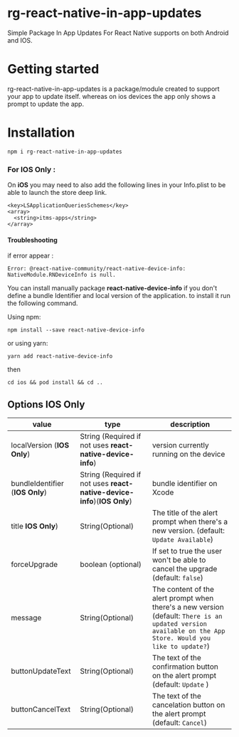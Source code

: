 # rg-react-native-in-app-updates
Simple Package In App Updates For React Native supports on both Android and IOS.

# Getting started
rg-react-native-in-app-updates is a package/module created to support your app to update itself. whereas on ios devices the app only shows a prompt to update the app.

# Installation

    npm i rg-react-native-in-app-updates

### For IOS Only : 
On  **iOS**  you may need to also add the following lines in your Info.plist to be able to launch the store deep link.

    <key>LSApplicationQueriesSchemes</key>
    <array>
      <string>itms-apps</string>
    </array>

#### Troubleshooting
 if error appear :

    Error: @react-native-community/react-native-device-info: NativeModule.RNDeviceInfo is null.

 You can install manually package **react-native-device-info** if you don't define a bundle Identifier and local version of the application. to install it run the following command.

Using npm:

    npm install --save react-native-device-info

or using yarn:

    yarn add react-native-device-info

then

    cd ios && pod install && cd ..

## Options IOS Only

|value|type|description|
|--|--|--|
|localVersion (**IOS Only**)| String (Required if not uses **react-native-device-info**) | version currently running on the device|
|bundleIdentifier (**IOS Only**)|String (Required if not uses **react-native-device-info**)(**IOS Only**) | bundle identifier on Xcode |
|title **IOS Only**)|String(Optional) | The title of the alert prompt when there's a new version. (default: `Update Available`) |
|forceUpgrade| boolean (optional) | If set to true the user won't be able to cancel the upgrade (default:  `false`)|
|message|String(Optional)|The content of the alert prompt when there's a new version (default:  `There is an updated version available on the App Store. Would you like to update?`)|
|buttonUpdateText| String(Optional) |The text of the confirmation button on the alert prompt (default:  `Update` )|
|buttonCancelText| String(Optional) | The text of the cancelation button on the alert prompt (default:  `Cancel`)|
